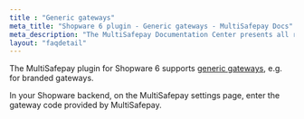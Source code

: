```yaml
---
title : "Generic gateways"
meta_title: "Shopware 6 plugin - Generic gateways - MultiSafepay Docs"
meta_description: "The MultiSafepay Documentation Center presents all relevant information about our Plugins and API. You can also find support pages for payment methods, tools and general questions as well as the contact details of our Support and Integration Teams."
layout: "faqdetail"
---
```


The MultiSafepay plugin for Shopware 6 supports [generic gateways](/faq/general/generic-gateways/), e.g. for branded gateways. 

In your Shopware backend, on the MultiSafepay settings page, enter the gateway code provided by MultiSafepay.
